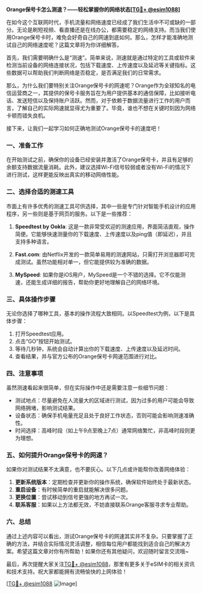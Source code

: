 **Orange保号卡怎么测速？——轻松掌握你的网络状态[[TG💪+ @esim1088](https://t.me/s/esim1088)]**

在如今这个互联网时代，手机流量和网络速度已经成了我们生活中不可或缺的一部分。无论是刷短视频、看直播还是在线办公，都需要稳定的网络支持。而当我们使用Orange保号卡时，难免会好奇自己的网速到底如何。那么，怎样才能准确地测试自己的网络速度呢？这篇文章将为你详细解答。

首先，我们需要明确什么是“测速”。简单来说，测速就是通过特定的工具或软件来检测当前设备的网络连接状况，包括下载速度、上传速度以及延迟等关键指标。这些数据可以帮助我们判断网络是否稳定，是否满足我们的日常需求。

那么，为什么我们要特别关注Orange保号卡的网速呢？Orange作为全球知名的电信运营商之一，其提供的保号卡服务旨在为用户提供基本的通信保障，比如接听电话、发送短信以及保持账户活跃。然而，对于依赖于数据流量进行工作的用户而言，了解自己的实际网速就显得尤为重要了。毕竟，谁也不想在关键时刻因为网络卡顿而错失良机。

接下来，让我们一起学习如何正确地测试Orange保号卡的速度吧！

### 一、准备工作

在开始测试之前，确保你的设备已经安装并激活了Orange保号卡，并且有足够的余额支持数据流量消耗。此外，建议选择Wi-Fi信号较弱或者没有Wi-Fi的情况下进行测试，这样更能反映出真实的移动网络性能。

### 二、选择合适的测速工具

市面上有许多优秀的测速工具可供选择，其中一些是专门针对智能手机设计的应用程序，另一些则是基于网页的服务。以下是一些推荐：

1. **Speedtest by Ookla**: 这是一款非常受欢迎的测速应用，界面简洁直观，操作简便。它能够快速测量你的下载速度、上传速度以及ping值（即延迟），并且支持多种语言。
   
2. **Fast.com**: 由Netflix开发的一款简单易用的测速网站，只需打开浏览器即可完成测试。虽然功能相对单一，但它能提供较为准确的数据。

3. **MySpeed**: 如果你是iOS用户，MySpeed是一个不错的选择。它不仅能测速，还能生成详细的报告，帮助你更好地理解自己的网络环境。

### 三、具体操作步骤

无论你选择了哪种工具，基本的操作流程大致相同。以Speedtest为例，以下是具体步骤：

1. 打开Speedtest应用。
2. 点击“GO”按钮开始测试。
3. 等待几秒钟，系统会自动计算出你的下载速度、上传速度以及延迟时间。
4. 查看结果，并与官方公布的Orange保号卡网速范围进行对比。

### 四、注意事项

虽然测速看起来很简单，但在实际操作中还是需要注意一些细节问题：

- 测试地点：尽量避免在人流量大的区域进行测试，因为过多的用户可能会导致网络拥堵，影响测试结果。
- 设备状态：确保手机电量充足且处于良好工作状态，否则可能会影响测速准确性。
- 时间选择：高峰时段（如上午9点至晚上7点）通常网络繁忙，非高峰时段则更为理想。

### 五、如何提升Orange保号卡的网速？

如果你对测试结果不太满意，也不要灰心。以下几点或许能帮你改善网络体验：

1. **更新系统版本**：定期检查并更新你的操作系统，确保软件始终处于最新状态。
2. **重启设备**：有时候简单的重启就能解决很多问题。
3. **更换位置**：尝试移动到信号更强的地方再试一次。
4. **联系客服**：如果以上方法都无效，不妨直接联系Orange客服寻求专业帮助。

### 六、总结

通过上述内容可以看出，测试Orange保号卡的网速其实并不复杂。只要掌握了正确的方法，并结合实际情况灵活调整，相信每位用户都能找到适合自己的解决方案。希望这篇文章对你有所帮助！如果你还有其他疑问，欢迎随时留言交流哦~

最后，再次提醒大家关注[TG💪+ @esim1088](https://t.me/s/esim1088)，那里有更多关于eSIM卡的相关资讯和技术支持。祝大家都能拥有流畅愉快的上网体验！

[[TG💪+ @esim1088](https://t.me/s/esim1088) ![Image](https://i.postimg.cc/4NQfJmqS/Snipaste-2025-05-13-00-14-12.png)]